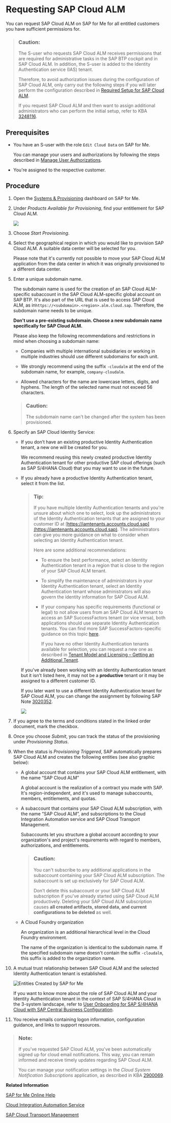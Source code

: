 <!-- loio2ba35e64569342f097b825275248f744 -->

# Requesting SAP Cloud ALM

You can request SAP Cloud ALM on SAP for Me for all entitled customers you have sufficient permissions for.

> ### Caution:  
> The S-user who requests SAP Cloud ALM receives permissions that are required for administrative tasks in the SAP BTP cockpit and in SAP Cloud ALM. In addition, the S-user is added to the Identity Authentication service \(IAS\) tenant.
> 
> Therefore, to avoid authorization issues during the configuration of SAP Cloud ALM, only carry out the following steps if you will later perform the configuration described in [Required Setup for SAP Cloud ALM](01_required_setup/required-setup-for-sap-cloud-alm-80b2c30.md).
> 
> If you request SAP Cloud ALM and then want to assign additional administrators who can perform the initial setup, refer to KBA [3248116](https://launchpad.support.sap.com/#/notes/3248116).





<a name="loio2ba35e64569342f097b825275248f744__section_wmw_l2n_dtb"/>

## Prerequisites

-   You have an S-user with the role `Edit Cloud Data` on SAP for Me.

    You can manage your users and authorizations by following the steps described in [Manage User Authorizations](https://help.sap.com/docs/SAP_FOR_ME/758e7c8a7c5b4782bb78b17f8c7fbbda/d39d0e5f8478403c85e483b9493a7bd2.html).

-   You're assigned to the respective customer.




<a name="loio2ba35e64569342f097b825275248f744__section_cxn_yp4_ytb"/>

## Procedure

1.  Open the [Systems & Provisioning](https://me.sap.com/systemsprovisioning/provisioning) dashboard on SAP for Me.

2.  Under *Products Available for Provisioning*, find your entitlement for SAP Cloud ALM.

     ![](images/SUI-ProductsAvailableforProvisioning_6bbd7c3.png) 

3.  Choose *Start Provisioning*.

4.  Select the geographical region in which you would like to provision SAP Cloud ALM. A suitable data center will be selected for you.

    Please note that it's currently not possible to move your SAP Cloud ALM application from the data center in which it was originally provisioned to a different data center.

5.  Enter a unique subdomain name.

    The subdomain name is used for the creation of an SAP Cloud ALM-specific subaccount in the SAP Cloud ALM-specific global account on SAP BTP. It's also part of the URL that is used to access SAP Cloud ALM, as in`https://<subdomain>.<region>.alm.cloud.sap`. Therefore, the subdomain name needs to be unique.

    **Don't use a pre-existing subdomain. Choose a new subdomain name specifically for SAP Cloud ALM.** 

    Please also keep the following recommendations and restrictions in mind when choosing a subdomain name:

    -   Companies with multiple international subsidiaries or working in multiple industries should use different subdomains for each unit.

    -   We strongly recommend using the suffix `-cloudalm` at the end of the subdomain name, for example, `company-cloudalm`.

    -   Allowed characters for the name are lowercase letters, digits, and hyphens. The length of the selected name must not exceed 56 characters.


    > ### Caution:  
    > The subdomain name can't be changed after the system has been provisioned.

6.  Specify an SAP Cloud Identity Service:

    -   If you don’t have an existing productive Identity Authentication tenant, a new one will be created for you.

        We recommend reusing this newly created productive Identity Authentication tenant for other productive SAP cloud offerings \(such as SAP S/4HANA Cloud\) that you may want to use in the future.

    -   If you already have a productive Identity Authentication tenant, select it from the list.

        > ### Tip:  
        > If you have multiple Identity Authentication tenants and you're unsure about which one to select, look up the administrators of the Identity Authentication tenants that are assigned to your customer ID at [https://iamtenants.accounts.cloud.sap](https://iamtenants.accounts.cloud.sap). The administrators can give you more guidance on what to consider when selecting an Identity Authentication tenant.
        > 
        > Here are some additional recommendations:
        > 
        > -   To ensure the best performance, select an Identity Authentication tenant in a region that is close to the region of your SAP Cloud ALM tenant.
        > 
        > -   To simplify the maintenance of administrators in your Identity Authentication tenant, select an Identity Authentication tenant whose administrators will also govern the identity information for SAP Cloud ALM.
        > 
        > -   If your company has specific requirements \(functional or legal\) to not allow users from an SAP Cloud ALM tenant to access an SAP SuccessFactors tenant \(or vice versa\), both applications should use separate Identity Authentication tenants. You can find more SAP SuccessFactors-specific guidance on this topic [here](https://help.sap.com/docs/SAP_SUCCESSFACTORS_PLATFORM/568fdf1f14f14fd089a3cd15194d19cc/0271d9c4176e45ca9307e49230073240.html).
        > 
        >     If you have no other Identity Authentication tenants available for selection, you can request a new one as described in [Tenant Model and Licensing – Getting an Additional Tenant](https://help.sap.com/docs/IDENTITY_AUTHENTICATION/6d6d63354d1242d185ab4830fc04feb1/93160ebd2dcb40e98aadcbb9a970f2b9.html?version=Cloud#getting-an-additional-tenant).

        If you've already been working with an Identity Authentication tenant but it isn't listed here, it may not be a **productive** tenant or it may be assigned to a different customer ID.

        If you later want to use a different Identity Authentication tenant for SAP Cloud ALM, you can change the assignment by following SAP Note [3020352](https://launchpad.support.sap.com/#/notes/3020352).

         ![](images/SUI-ProvisioningRequest_6df45a1.png) 


7.  If you agree to the terms and conditions stated in the linked order document, mark the checkbox.

8.  Once you choose *Submit*, you can track the status of the provisioning under *Provisioning Status*.

9.  When the status is *Provisioning Triggered*, SAP automatically prepares SAP Cloud ALM and creates the following entities \(see also graphic below\):

    -   A global account that contains your SAP Cloud ALM entitlement, with the name “SAP Cloud ALM”

        A global account is the realization of a contract you made with SAP. It's region-independent, and it's used to manage subaccounts, members, entitlements, and quotas.

    -   A subaccount that contains your SAP Cloud ALM subscription, with the name “SAP Cloud ALM”, and subscriptions to the Cloud Integration Automation service and SAP Cloud Transport Management.

        Subaccounts let you structure a global account according to your organization's and project's requirements with regard to members, authorizations, and entitlements.

        > ### Caution:  
        > You can't subscribe to any additional applications in the subaccount containing your SAP Cloud ALM subscription. The subaccount is set up exclusively for SAP Cloud ALM.
        > 
        > Don't delete this subaccount or your SAP Cloud ALM subscription if you've already started using SAP Cloud ALM productively. Deleting your SAP Cloud ALM subscription causes **all created artifacts, stored data, and current configurations to be deleted** as well.

    -   A Cloud Foundry organization

        An organization is an additional hierarchical level in the Cloud Foundry environment.

        The name of the organization is identical to the subdomain name. If the specified subdomain name doesn't contain the suffix `-cloudalm`, this suffix is added to the organization name.


10. A mutual trust relationship between SAP Cloud ALM and the selected Identity Authentication tenant is established.

     ![Entities Created by SAP for Me](images/CALM_Onboarding_on_SAP4Me_7124860.png) 

    If you want to know more about the role of SAP Cloud ALM and your Identity Authentication tenant in the context of SAP S/4HANA Cloud in the 3-system landscape, refer to [User Onboarding for SAP S/4HANA Cloud with SAP Central Business Configuration](https://help.sap.com/docs/SAP_S4HANA_CLOUD/b249d650b15e4b3d9fc2077ee921abd0/fe1022c05f4a4a9f871395f19883faac.html).

11. You receive emails containing logon information, configuration guidance, and links to support resources.


> ### Note:  
> If you've requested SAP Cloud ALM, you've been automatically signed up for cloud email notifications. This way, you can remain informed and receive timely updates regarding SAP Cloud ALM.
> 
> You can manage your notification settings in the *Cloud System Notification Subscriptions* application, as described in KBA [2900069](https://launchpad.support.sap.com/#/notes/2900069).

**Related Information**  


[SAP for Me Online Help](https://support.sap.com/content/s4m/help.html)

[Cloud Integration Automation Service](https://help.sap.com/docs/Cloud%20Integration%20Automation%20Service)

[SAP Cloud Transport Management](https://help.sap.com/docs/Cloud%20Integration%20Automation%20Service)

